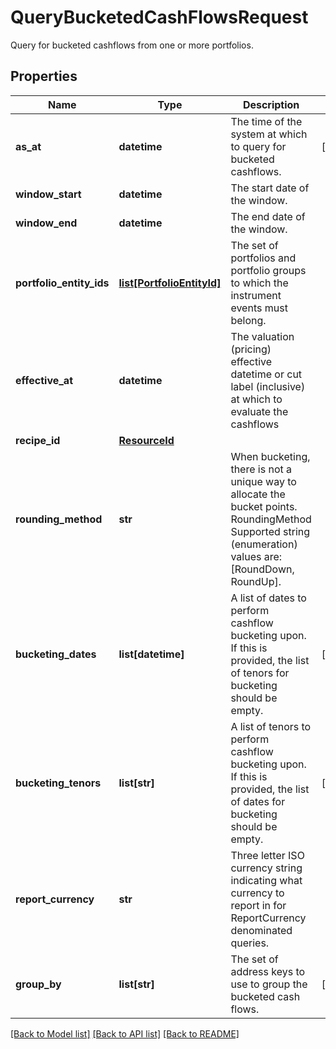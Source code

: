 # QueryBucketedCashFlowsRequest

Query for bucketed cashflows from one or more portfolios.

## Properties
Name | Type | Description | Notes
------------ | ------------- | ------------- | -------------
**as_at** | **datetime** | The time of the system at which to query for bucketed cashflows. | [optional] 
**window_start** | **datetime** | The start date of the window. | 
**window_end** | **datetime** | The end date of the window. | 
**portfolio_entity_ids** | [**list[PortfolioEntityId]**](PortfolioEntityId.md) | The set of portfolios and portfolio groups to which the instrument events must belong. | 
**effective_at** | **datetime** | The valuation (pricing) effective datetime or cut label (inclusive) at which to evaluate the cashflows | 
**recipe_id** | [**ResourceId**](ResourceId.md) |  | 
**rounding_method** | **str** | When bucketing, there is not a unique way to allocate the bucket points. RoundingMethod Supported string (enumeration) values are: [RoundDown, RoundUp]. | 
**bucketing_dates** | **list[datetime]** | A list of dates to perform cashflow bucketing upon. If this is provided, the list of tenors for bucketing should be empty. | [optional] 
**bucketing_tenors** | **list[str]** | A list of tenors to perform cashflow bucketing upon. If this is provided, the list of dates for bucketing should be empty. | [optional] 
**report_currency** | **str** | Three letter ISO currency string indicating what currency to report in for ReportCurrency denominated queries. | 
**group_by** | **list[str]** | The set of address keys to use to group the bucketed cash flows. | [optional] 

[[Back to Model list]](../README.md#documentation-for-models) [[Back to API list]](../README.md#documentation-for-api-endpoints) [[Back to README]](../README.md)


